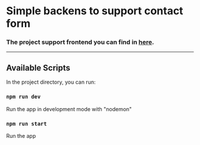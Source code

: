 # Simple backens to support contact form

### The project support frontend you can find in [here](https://github.com/YeudaWitman/Contact-Form).

---

## Available Scripts

In the project directory, you can run:

### `npm run dev`

Run the app in development mode with "nodemon"

### `npm run start`

Run the app
